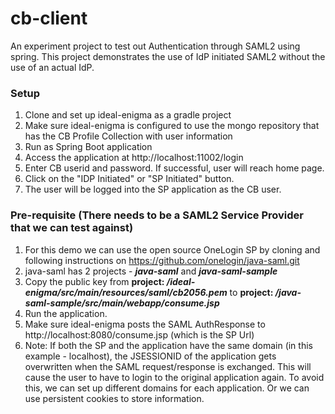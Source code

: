 # cb-client
An experiment project to test out Authentication through SAML2 using spring. 
This project demonstrates the use of IdP initiated SAML2 without the use of an actual IdP.

### Setup
1. Clone and set up ideal-enigma as a gradle project
2. Make sure ideal-enigma is configured to use the mongo repository that has the CB Profile Collection with user information
3. Run as Spring Boot application
4. Access the application at http://localhost:11002/login
5. Enter CB userid and password. If successful, user will reach home page.
6. Click on the "IDP Initiated" or "SP Initiated" button. 
7. The user will be logged into the SP application as the CB user.

### Pre-requisite (There needs to be a SAML2 Service Provider that we can test against)
1. For this demo we can use the open source OneLogin SP by cloning and following instructions on https://github.com/onelogin/java-saml.git
2. java-saml has 2 projects - **_java-saml_** and **_java-saml-sample_**
3. Copy the public key from **project: _/ideal-enigma/src/main/resources/saml/cb2056.pem_** to  **project:   _/java-saml-sample/src/main/webapp/consume.jsp_**
4. Run the application. 
5. Make sure ideal-enigma posts the SAML AuthResponse to http://localhost:8080/consume.jsp (which is the SP Url)
6. Note: If both the SP and the application have the same domain (in this example - localhost), the JSESSIONID of the application gets overwritten when the SAML request/response is exchanged. This will cause the user to have to login to the original application again. To avoid this, we can set up different domains for each application. Or we can use persistent cookies to store information.




